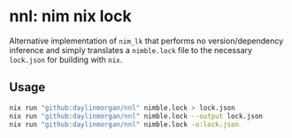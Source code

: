 # nnl: nim nix lock

Alternative implementation of `nim_lk` that performs
no version/dependency inference and simply translates a
`nimble.lock` file to the necessary `lock.json` for building with `nix`.

## Usage

```sh
nix run "github:daylinmorgan/nnl" nimble.lock > lock.json
nix run "github:daylinmorgan/nnl" nimble.lock --output lock.json
nix run "github:daylinmorgan/nnl" nimble.lock -o:lock.json
```

